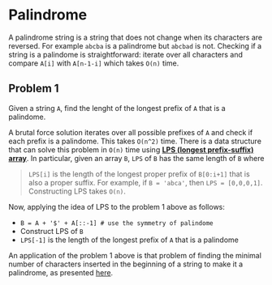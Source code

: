 

# Palindrome 
A palindrome string is a string that does not change when its characters are reversed. For example `abcba` is a palindrome but `abcbad` is not. 
Checking if a string is a palindome is straightforward: iterate over all characters and compare `A[i]` with `A[n-1-i]` which takes `O(n)` time. 

## Problem 1 
Given a string `A`, find the lenght of the longest prefix of `A` that is a palindome. 

A brutal force solution iterates over all possible prefixes of `A` and check if each prefix is a palindome. This takes `O(n^2)` time. There is a data structure that can solve this problem in `O(n)` time using [**LPS (longest prefix-suffix) array**](https://www.youtube.com/watch?v=tWDUjkMv6Lc). In particular, given an array `B`, `LPS` of `B` has the same length of `B` where 
> `LPS[i]` is the length of the longest proper prefix of `B[0:i+1]` that is also a proper suffix. For example, if `B = 'abca'`, then `LPS = [0,0,0,1]`. Constructing LPS takes `O(n)`. 


Now, applying the idea of LPS to the problem 1 above as follows: 

  * `B = A + '$' + A[::-1] # use the symmetry of palindome`
  *  Construct LPS of `B`
  *  `LPS[-1]` is the length of the longest prefix of `A` that is a palindome


An application of the problem 1 above is that problem of finding the minimal number of characters inserted in the beginning of a string to make it a palindrome, as presented [here](https://www.interviewbit.com/problems/minimum-characters-required-to-make-a-string-palindromic/).
